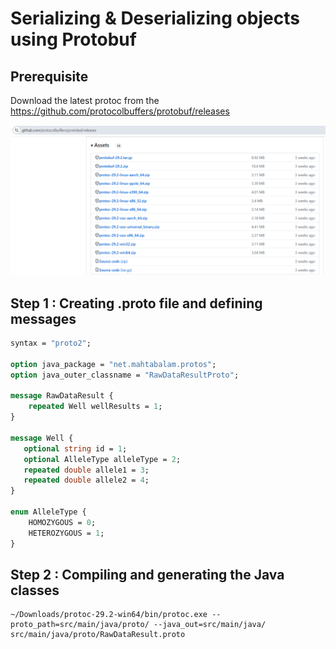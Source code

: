 # Serializing & Deserializing objects using Protobuf

## Prerequisite
Download the latest protoc from the https://github.com/protocolbuffers/protobuf/releases

!["Protobuf releases at Github"](images/github-protoc-releases.png?raw=true)

## Step 1 : Creating .proto file and defining messages
```proto
syntax = "proto2";

option java_package = "net.mahtabalam.protos";
option java_outer_classname = "RawDataResultProto";

message RawDataResult {
    repeated Well wellResults = 1;
}

message Well {
   optional string id = 1;
   optional AlleleType alleleType = 2;
   repeated double allele1 = 3;
   repeated double allele2 = 4;
}

enum AlleleType {
    HOMOZYGOUS = 0;
    HETEROZYGOUS = 1;
}
```

## Step 2 : Compiling and generating the Java classes
```
~/Downloads/protoc-29.2-win64/bin/protoc.exe --proto_path=src/main/java/proto/ --java_out=src/main/java/ src/main/java/proto/RawDataResult.proto
```

